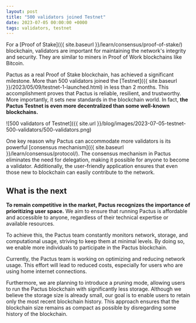 ```yaml
---
layout: post
title: "500 validators joined Testnet"
date: 2023-07-05 00:00:00 +0000
tags: validators, testnet
---
```


For a [Proof of Stake]({{ site.baseurl }}/learn/consensus/proof-of-stake/) blockchain, validators are important for
maintaining the network's integrity and security. They are similar to miners in Proof of Work blockchains like Bitcoin.

Pactus as a real Proof of Stake blockchain, has achieved a significant milestone.
More than 500 validators joined the [Testnet]({{ site.baseurl }}/2023/05/09/testnet-1-launched.html)
in less than 2 months.
This accomplishment proves that Pactus is reliable, resilient, and trustworthy. More importantly, it sets new standards
in the blockchain world. In fact, **the Pactus Testnet is even more decentralized than some well-known blockchains.**

![500 validators of Testnet]({{ site.url }}/blog/images/2023-07-05-testnet-500-validators/500-validators.png)

One key reason why Pactus can accommodate more validators is its powerful
[consensus mechanism]({{ site.baseurl }}/learn/consensus/protocol/).
The consensus mechanism in Pactus eliminates the need for delegation, making it possible for anyone to become a validator.
Additionally, the user-friendly application ensures that even those new to blockchain can easily contribute to the network.

## What is the next

**To remain competitive in the market, Pactus recognizes the importance of prioritizing user space.**
We aim to ensure that running Pactus is affordable and accessible to anyone, regardless of their technical expertise or
available resources.

To achieve this, the Pactus team constantly monitors network, storage, and computational usage, striving to keep them
at minimal levels.
By doing so, we enable more individuals to participate in the Pactus blockchain.

Currently, the Pactus team is working on optimizing and reducing network usage. This effort will lead to reduced costs,
especially for users who are using home internet connections.

Furthermore, we are planning to introduce a pruning mode, allowing users to run the Pactus blockchain with significantly
less storage.
Although we believe the storage size is already small, our goal is to enable users to
retain only the most recent blockchain history.
This approach ensures that the blockchain size remains as compact as possible by disregarding some history of the blockchain.

